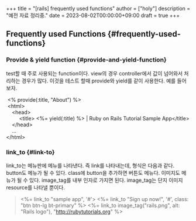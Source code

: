 +++
title = "[rails] frequently used functions"
author = ["holy"]
description = "예전 자료 정리중."
date = 2023-08-02T00:00:00+09:00
draft = true
+++

## Frequently used Functions {#frequently-used-functions}


### Provide &amp; yield function {#provide-and-yield-function}

<div class="note">

test할 때 주로 사용되는 function이다. view의 경우 controller에서 값이 넘어와서  처리하는 경우가 많다. 이것을 테스트 할때 provide와 yield를 같이 사용한다. 예를 들어보자.

</div>

<div class="verse">

&nbsp;&lt;% provide(:title, "About") %&gt;<br />
&nbsp;&lt;html&gt;<br />
&nbsp;&nbsp;&nbsp;&nbsp;&lt;head&gt;<br />
&nbsp;&nbsp;&nbsp;&nbsp;&nbsp;&nbsp;&nbsp;&nbsp;&nbsp;&lt;title&gt; &lt;%= yield(:title) %&gt; | Ruby on Rails Tutorial Sample App&lt;/title&gt;<br />
&nbsp;&nbsp;&nbsp;&nbsp;&lt;/head&gt;<br />
&nbsp;&nbsp;&nbsp;&nbsp;...<br />
&lt;/html&gt;<br />

</div>


### link_to {#link-to}

<div class="note">

link_to는 메뉴판에 메뉴를 나타낸다. 즉 link를 나타내는데, 형식은 다음과 같다. button도 메뉴가 될 수 있다. class에 button을 추가하면 버튼도 메뉴다. 이미지도 메뉴가 될 수 있다. image_tag를 내부 인자로 가지면 된다.
image_tag는 단지 이미지 resource를 나타낼 뿐이다.

</div>

> &lt;%= link_to "sample app", '#'&gt;
> &lt;%= link_to "Sign up now!", '#', class: "btn btn-lg bt-primary" %&gt;
> &lt;%= link_to image_tag("rails.png", alt: "Rails logo"), "<http://rubytutorials.org>" %&gt;
